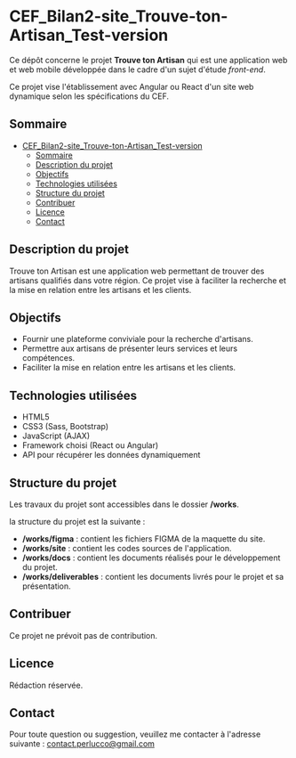 # CEF_Bilan2-site_Trouve-ton-Artisan_Test-version

Ce dépôt concerne le projet **Trouve ton Artisan** qui est une application web et web mobile développée dans le cadre d'un sujet d'étude _front-end_.

Ce projet vise l'établissement avec Angular ou React d'un site web dynamique selon les spécifications du CEF.

## Sommaire

- [CEF\_Bilan2-site\_Trouve-ton-Artisan\_Test-version](#cef_bilan2-site_trouve-ton-artisan_test-version)
  - [Sommaire](#sommaire)
  - [Description du projet](#description-du-projet)
  - [Objectifs](#objectifs)
  - [Technologies utilisées](#technologies-utilisées)
  - [Structure du projet](#structure-du-projet)
  - [Contribuer](#contribuer)
  - [Licence](#licence)
  - [Contact](#contact)

## Description du projet

Trouve ton Artisan est une application web permettant de trouver des artisans qualifiés dans votre région. Ce projet vise à faciliter la recherche et la mise en relation entre les artisans et les clients.

## Objectifs

- Fournir une plateforme conviviale pour la recherche d'artisans.
- Permettre aux artisans de présenter leurs services et leurs compétences.
- Faciliter la mise en relation entre les artisans et les clients.

## Technologies utilisées

- HTML5
- CSS3 (Sass, Bootstrap)
- JavaScript (AJAX)
- Framework choisi (React ou Angular)
- API pour récupérer les données dynamiquement

## Structure du projet

Les travaux du projet sont accessibles dans le dossier **/works**.

la structure du projet est la suivante :

- **/works/figma** : contient les fichiers FIGMA de la maquette du site.
- **/works/site** : contient les codes sources de l'application.
- **/works/docs** : contient les documents réalisés pour le développement du projet.
- **/works/deliverables** : contient les documents livrés pour le projet et sa présentation.

## Contribuer

Ce projet ne prévoit pas de contribution.

## Licence

Rédaction réservée.

## Contact

Pour toute question ou suggestion, veuillez me contacter à l'adresse suivante : [contact.perlucco@gmail.com](mailto:contact.perlucco@gmail.com)

